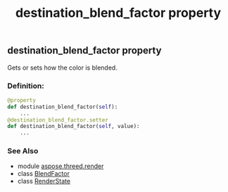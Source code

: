 ﻿---
title: destination_blend_factor property
second_title: Aspose.3D for Python via .NET API References
description: 
type: docs
weight: 110
url: /python-net/aspose.threed.render/renderstate/destination_blend_factor/
is_root: false
---

## destination_blend_factor property


Gets or sets how the color is blended.
### Definition:
```python
@property
def destination_blend_factor(self):
    ...
@destination_blend_factor.setter
def destination_blend_factor(self, value):
    ...
```

### See Also
* module [aspose.threed.render](../../)
* class [BlendFactor](/3d/python-net/aspose.threed.render/blendfactor)
* class [RenderState](/3d/python-net/aspose.threed.render/renderstate)
